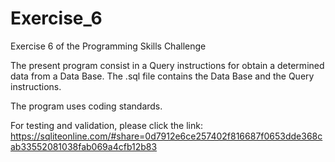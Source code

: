 # Exercise_6

Exercise 6 of the Programming Skills Challenge

The present program consist in a Query instructions for obtain a determined data from a Data Base. The .sql file contains the Data Base and the Query instructions.

The program uses coding standards. 

For testing and validation, please click the link: https://sqliteonline.com/#share=0d7912e6ce257402f816687f0653dde368cab33552081038fab069a4cfb12b83
